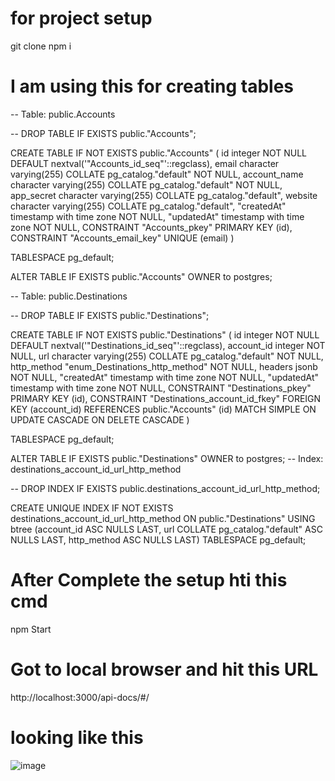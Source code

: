 # for project setup
git clone
npm i 

# I am using this for creating tables 

-- Table: public.Accounts

-- DROP TABLE IF EXISTS public."Accounts";

CREATE TABLE IF NOT EXISTS public."Accounts"
(
    id integer NOT NULL DEFAULT nextval('"Accounts_id_seq"'::regclass),
    email character varying(255) COLLATE pg_catalog."default" NOT NULL,
    account_name character varying(255) COLLATE pg_catalog."default" NOT NULL,
    app_secret character varying(255) COLLATE pg_catalog."default",
    website character varying(255) COLLATE pg_catalog."default",
    "createdAt" timestamp with time zone NOT NULL,
    "updatedAt" timestamp with time zone NOT NULL,
    CONSTRAINT "Accounts_pkey" PRIMARY KEY (id),
    CONSTRAINT "Accounts_email_key" UNIQUE (email)
)

TABLESPACE pg_default;

ALTER TABLE IF EXISTS public."Accounts"
    OWNER to postgres;


-- Table: public.Destinations

-- DROP TABLE IF EXISTS public."Destinations";

CREATE TABLE IF NOT EXISTS public."Destinations"
(
    id integer NOT NULL DEFAULT nextval('"Destinations_id_seq"'::regclass),
    account_id integer NOT NULL,
    url character varying(255) COLLATE pg_catalog."default" NOT NULL,
    http_method "enum_Destinations_http_method" NOT NULL,
    headers jsonb NOT NULL,
    "createdAt" timestamp with time zone NOT NULL,
    "updatedAt" timestamp with time zone NOT NULL,
    CONSTRAINT "Destinations_pkey" PRIMARY KEY (id),
    CONSTRAINT "Destinations_account_id_fkey" FOREIGN KEY (account_id)
        REFERENCES public."Accounts" (id) MATCH SIMPLE
        ON UPDATE CASCADE
        ON DELETE CASCADE
)

TABLESPACE pg_default;

ALTER TABLE IF EXISTS public."Destinations"
    OWNER to postgres;
-- Index: destinations_account_id_url_http_method

-- DROP INDEX IF EXISTS public.destinations_account_id_url_http_method;

CREATE UNIQUE INDEX IF NOT EXISTS destinations_account_id_url_http_method
    ON public."Destinations" USING btree
    (account_id ASC NULLS LAST, url COLLATE pg_catalog."default" ASC NULLS LAST, http_method ASC NULLS LAST)
    TABLESPACE pg_default;


# After Complete the setup hti this cmd

npm Start


# Got to local browser and hit this URL

http://localhost:3000/api-docs/#/

# looking like this

![image](https://github.com/user-attachments/assets/1480071c-1e85-42f3-8dbf-f9a2e1037d6f)
  


